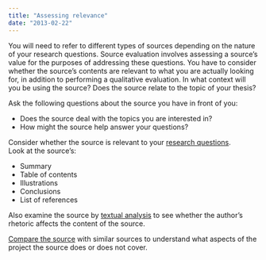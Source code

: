 ```yaml
---
title: "Assessing relevance"
date: "2013-02-22"
---
```


You will need to refer to different types of sources depending on the nature of your research questions. Source evaluation involves assessing a source’s value for the purposes of addressing these questions. You have to consider whether the source’s contents are relevant to what you are actually looking for, in addition to performing a qualitative evaluation. In what context will you be using the source? Does the source relate to the topic of your thesis?

Ask the following questions about the source you have in front of you:

- Does the source deal with the topics you are interested in?
- How might the source help answer your questions?

Consider whether the source is relevant to your [research questions](/en/writing/structure/structuring-a-thesis/ "Structuring a thesis").  
Look at the source’s:

- Summary
- Table of contents
- Illustrations
- Conclusions
- List of references

Also examine the source by [textual analysis](/en/sources-and-references/source-evaluation/assessing-relevance/text-analysis/ "Text analysis") to see whether the author’s rhetoric affects the content of the source.

[Compare the source](/en/sources-and-references/source-evaluation/assessing-relevance/comparing-sources/ "Comparing sources") with similar sources to understand what aspects of the project the source does or does not cover.
